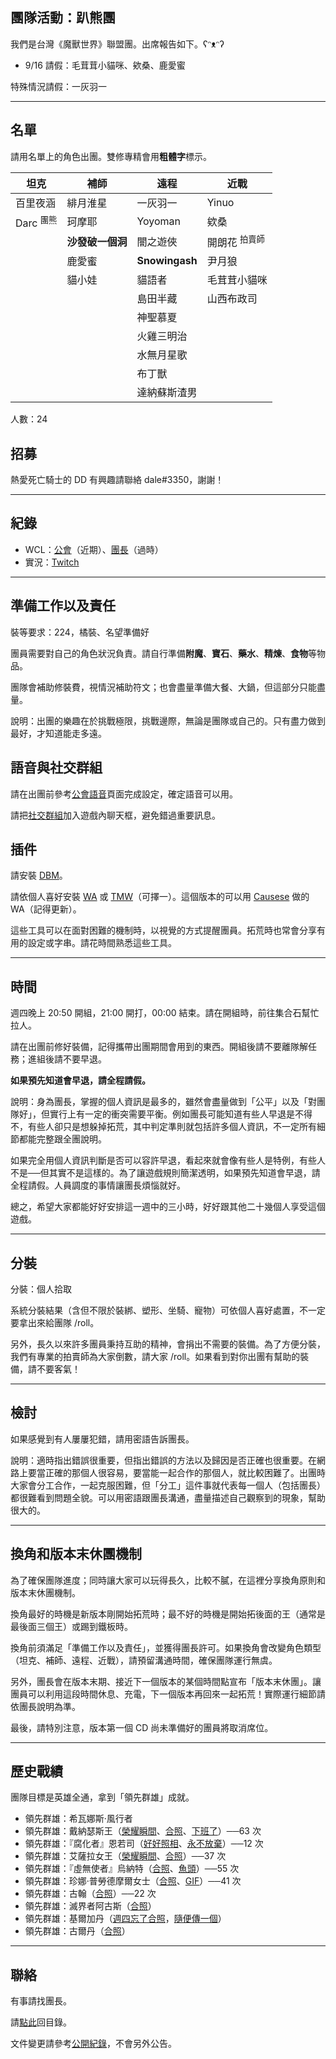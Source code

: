 ## 團隊活動：趴熊團

我們是台灣《魔獸世界》聯盟團。出席報告如下。ʕᵔᴥᵔʔ

- 9/16 請假：毛茸茸小貓咪、欸桑、鹿愛蜜

特殊情況請假：一灰羽一

---

## 名單

請用名單上的角色出團。雙修專精會用**粗體字**標示。

| **坦克**             | **補師**          | **遠程**       | **近戰**                 |
| -------------------- | ----------------- | -------------- | ------------------------- |
| 百里夜涵             | 緋月淮星          | 一灰羽一       | Yinuo                     |
| Darc <sup>團熊</sup> | 珂摩耶            | Yoyoman        | 欸桑                      |
|                      | **沙發破一個洞** | 闇之遊俠        | 開朗花 <sup>拍賣師</sup> |
|                      | 鹿愛蜜            | **Snowingash** | 尹月狼                    |
|                      | 貓小娃            | 貓語者         | 毛茸茸小貓咪              |
|                      |                   | 島田半藏       | 山西布政司                |
|                      |                   | 神聖慕夏       |                           |
|                      |                   | 火雞三明治     |                           |
|                      |                   | 水無月星歌     |                           |
|                      |                   | 布丁獸         |                           |
|                      |                   | 達納蘇斯渣男   |                           |

人數：24

## 招募

熱愛死亡騎士的 DD 有興趣請聯絡 dale#3350，謝謝！

--- 

## 紀錄

- WCL：[公會](https://www.warcraftlogs.com/guild/reports-list/269517)（近期）、[團長](https://www.warcraftlogs.com/user/reports-list/302729/)（過時）
- 實況：[Twitch](https://www.twitch.tv/dalechou/videos)

--- 

## 準備工作以及責任

裝等要求：224，橘裝、名望準備好

團員需要對自己的角色狀況負責。請自行準備**附魔**、**寶石**、**藥水**、**精煉**、**食物**等物品。

團隊會補助修裝費，視情況補助符文；也會盡量準備大餐、大鍋，但這部分只能盡量。

說明：出團的樂趣在於挑戰極限，挑戰邊際，無論是團隊或自己的。只有盡力做到最好，才知道能走多遠。

## 語音與社交群組

請在出團前參考[公會語音](voicechat.html)頁面完成設定，確定語音可以用。

請把[社交群組](https://blizzard.com/invite/9EVogsdqA)加入遊戲內聊天框，避免錯過重要訊息。

## 插件

請安裝 [DBM](https://www.curseforge.com/wow/addons/deadly-boss-mods)。

請依個人喜好安裝 [WA](https://www.curseforge.com/wow/addons/weakauras-2) 或 [TMW](https://www.curseforge.com/wow/addons/tellmewhen)（可擇一）。這個版本的可以用 [Causese](https://wago.io/slraid2) 做的 WA（記得更新）。

這些工具可以在面對困難的機制時，以視覺的方式提醒團員。拓荒時也常會分享有用的設定或字串。請花時間熟悉這些工具。

---

## 時間

週四晚上 20:50 開組，21:00 開打，00:00 結束。請在開組時，前往集合石幫忙拉人。

請在出團前修好裝備，記得攜帶出團期間會用到的東西。開組後請不要離隊解任務；進組後請不要早退。

**如果預先知道會早退，請全程請假。**

說明：身為團長，掌握的個人資訊是最多的，雖然會盡量做到「公平」以及「對團隊好」，但實行上有一定的衝突需要平衡。例如團長可能知道有些人早退是不得不，有些人卻只是想躲掉拓荒，其中判定準則就包括許多個人資訊，不一定所有細節都能完整跟全團說明。

如果完全用個人資訊判斷是否可以容許早退，看起來就會像有些人是特例，有些人不是──但其實不是這樣的。為了讓遊戲規則簡潔透明，如果預先知道會早退，請全程請假。人員調度的事情讓團長煩惱就好。

總之，希望大家都能好好安排這一週中的三小時，好好跟其他二十幾個人享受這個遊戲。

---

## 分裝

分裝：個人拾取

系統分裝結果（含但不限於裝綁、塑形、坐騎、寵物）可依個人喜好處置，不一定要拿出來給團隊 /roll。

另外，長久以來許多團員秉持互助的精神，會捐出不需要的裝備。為了方便分裝，我們有專業的拍賣師為大家倒數，請大家 /roll。如果看到對你出團有幫助的裝備，請不要客氣！

---

## 檢討

如果感覺到有人屢屢犯錯，請用密語告訴團長。

說明：適時指出錯誤很重要，但指出錯誤的方法以及歸因是否正確也很重要。在網路上要當正確的那個人很容易，要當能一起合作的那個人，就比較困難了。出團時大家會分工合作，一起克服困難，但「分工」這件事就代表每一個人（包括團長）都很難看到問題全貌。可以用密語跟團長溝通，盡量描述自己觀察到的現象，幫助很大的。

---

## 換角和版本末休團機制

為了確保團隊進度；同時讓大家可以玩得長久，比較不膩，在這裡分享換角原則和版本末休團機制。

換角最好的時機是新版本剛開始拓荒時；最不好的時機是開始拓後面的王（通常是最後面三個王）或踢到鐵板時。

換角前須滿足「準備工作以及責任」，並獲得團長許可。如果換角會改變角色類型（坦克、補師、遠程、近戰），請預留溝通時間，確保團隊運行無虞。

另外，團長會在版本末期、接近下一個版本的某個時間點宣布「版本末休團」。讓團員可以利用這段時間休息、充電，下一個版本再回來一起拓荒！實際運行細節請依團長說明為準。

最後，請特別注意，版本第一個 CD 尚未準備好的團員將取消席位。

---

## 歷史戰績

團隊目標是英雄全通，拿到「領先群雄」成就。

- 領先群雄：希瓦娜斯‧風行者
- 領先群雄：戴納瑟斯王（[榮耀瞬間](img_aotc_denathrius_bear.jpg)、[合照](img_aotc_denathrius_bear2.jpg)、[下班了](https://www.twitch.tv/videos/945865869)）──63 次
- 領先群雄：『腐化者』恩若司（[好好照相](img_aotc_nzoth_thu.jpg)、[永不放棄](https://www.twitch.tv/videos/587773572)）──12 次
- 領先群雄：艾薩拉女王（[榮耀瞬間](img_aotc_azshara_thu.jpg)、[合照](img_aotc_azshara_thu2.jpg)）──37 次
- 領先群雄：『虛無使者』烏納特（[合照](img_aotc_uunat_thu.jpg)、[魚頭](img_aotc_uunat_thu2.jpg)）──55 次
- 領先群雄：珍娜‧普勞德摩爾女士（[合照](img_aotc_jaina_thu.jpg)、[GIF](img_aotc_jaina_thu.gif)）──41 次
- 領先群雄：古翰（[合照](img_aotc_ghuun_thu.jpg)）──22 次
- 領先群雄：滅界者阿古斯（[合照](img_aotc_argus.jpg)）
- 領先群雄：基爾加丹（[週四忘了合照](img_aotc_kiljaeden.jpg)，[隨便傳一個](img_aotc_kiljaeden2.jpg)）
- 領先群雄：古爾丹（[合照](img_aotc_guldan.jpg)）

---

## 聯絡

有事請找團長。

請[點此](index.html)回目錄。

文件變更請參考[公開紀錄](https://github.com/dalechou/badweather.tw/commits/master/bear.md)，不會另外公告。
